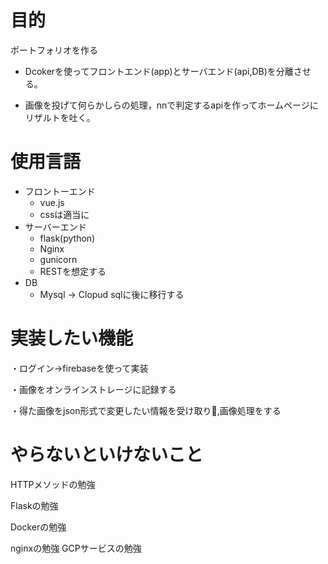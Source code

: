 # 目的
ポートフォリオを作る

- Dcokerを使ってフロントエンド(app)とサーバエンド(api,DB)を分離させる。

- 画像を投げて何らかしらの処理，nnで判定するapiを作ってホームページにリザルトを吐く。

# 使用言語
- フロントーエンド
    - vue.js
    - cssは適当に
- サーバーエンド
    - flask(python)
    - Nginx
    - gunicorn
    - RESTを想定する
- DB
    - Mysql → Clopud sqlに後に移行する

# 実装したい機能
・ログイン→firebaseを使って実装

・画像をオンラインストレージに記録する

・得た画像をjson形式で変更したい情報を受け取り,画像処理をする

# やらないといけないこと
HTTPメソッドの勉強

Flaskの勉強

Dockerの勉強

nginxの勉強
GCPサービスの勉強